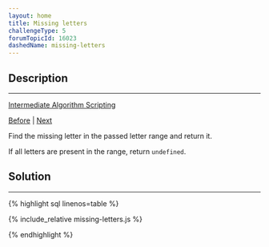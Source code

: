 ```yaml
---
layout: home
title: Missing letters
challengeType: 5
forumTopicId: 16023
dashedName: missing-letters
---
```


<div class="row">
<div class="columnStmt" markdown="1">

## Description
------

[Intermediate Algorithm Scripting](../intermediate-algorithm-scripting/README.html) 

[Before](./dna-pairing.md)  | [Next](./sorted-union.md) 

Find the missing letter in the passed letter range and return it.

If all letters are present in the range, return `undefined`.

</div>
<div class="columnSol" markdown="1">

## Solution
------

{% highlight sql linenos=table %}

{% include_relative missing-letters.js %}

{% endhighlight %}

</div>
</div>


